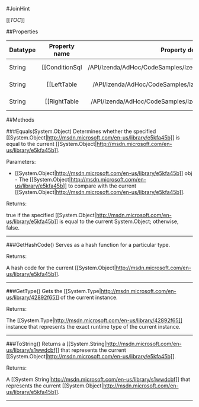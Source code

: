 #JoinHint

[[_TOC_]]

##Properties

|Datatype|Property name|Property description|Default Value|
|:-------|:----------:|:-----------------:|:-----------:|
|String|[[ConditionSql|/API/Izenda/AdHoc/CodeSamples/Izenda_AdHoc_JoinHint_ConditionSql]]|The [[System.String|http://msdn.microsoft.com/en-us/library/s1wwdcbf]] representation of the ON clause for the join.|null|
|String|[[LeftTable|/API/Izenda/AdHoc/CodeSamples/Izenda_AdHoc_JoinHint_LeftTable]]|The [[System.String|http://msdn.microsoft.com/en-us/library/s1wwdcbf]] representation of the lefthand table name.|null|
|String|[[RightTable|/API/Izenda/AdHoc/CodeSamples/Izenda_AdHoc_JoinHint_RightTable]]|The [[System.String|http://msdn.microsoft.com/en-us/library/s1wwdcbf]] representation of the righthand table name.|null|


##Methods

###Equals(System.Object)
Determines whether the specified [[System.Object|http://msdn.microsoft.com/en-us/library/e5kfa45b]] is equal to the current [[System.Object|http://msdn.microsoft.com/en-us/library/e5kfa45b]].

Parameters: 

* [[System.Object|http://msdn.microsoft.com/en-us/library/e5kfa45b]] obj  - The [[System.Object|http://msdn.microsoft.com/en-us/library/e5kfa45b]] to compare with the current [[System.Object|http://msdn.microsoft.com/en-us/library/e5kfa45b]].





Returns:

true if the specified [[System.Object|http://msdn.microsoft.com/en-us/library/e5kfa45b]] is equal to the current System.Object; otherwise, false.


---


###GetHashCode()
 Serves as a hash function for a particular type.  





Returns:

A hash code for the current [[System.Object|http://msdn.microsoft.com/en-us/library/e5kfa45b]].


---


###GetType()
Gets the [[System.Type|http://msdn.microsoft.com/en-us/library/42892f65]] of the current instance.





Returns:

The [[System.Type|http://msdn.microsoft.com/en-us/library/42892f65]] instance that represents the exact runtime type of the current instance.


---


###ToString()
Returns a [[System.String|http://msdn.microsoft.com/en-us/library/s1wwdcbf]] that represents the current [[System.Object|http://msdn.microsoft.com/en-us/library/e5kfa45b]].





Returns:

A [[System.String|http://msdn.microsoft.com/en-us/library/s1wwdcbf]] that represents the current [[System.Object|http://msdn.microsoft.com/en-us/library/e5kfa45b]].


---


